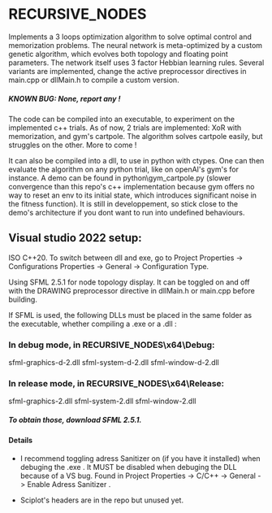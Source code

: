 # RECURSIVE_NODES

Implements a 3 loops optimization algorithm to solve optimal control and memorization problems. The neural network is meta-optimized by a custom genetic algorithm, which evolves both topology and floating point parameters. The network itself uses 3 factor Hebbian learning rules. 
Several variants are implemented, change the active preprocessor directives in main.cpp or dllMain.h to compile a custom version.

##### KNOWN BUG: None, report any !

The code can be compiled into an executable, to experiment on the implemented c++ trials. As of now, 2 trials are implemented: XoR with memorization, and gym's cartpole. The algorithm solves cartpole easily, but struggles on the other. More to come !

It can also be compiled into a dll, to use in python with ctypes. One can then evaluate the algorithm on any python trial, like on openAI's gym's for instance. A demo can be found in python\gym_cartpole.py (slower convergence than this repo's c++ implementation because gym offers no way to reset an env to its initial state, which introduces significant noise in the fitness function). It is still in developpement, so stick close to the demo's architecture if you dont want to run into undefined behaviours.

## Visual studio 2022 setup:

ISO C++20. To switch between dll and exe, go to Project Properties -> Configurations Properties -> General -> Configuration Type. 

Using SFML 2.5.1 for node topology display. It can be toggled on and off with the DRAWING preprocessor directive in dllMain.h or main.cpp before building. 

If SFML is used, the following DLLs must be placed in the same folder as the executable, whether compiling a .exe or a .dll :

### In debug mode, in RECURSIVE_NODES\x64\Debug:

  sfml-graphics-d-2.dll     sfml-system-d-2.dll     sfml-window-d-2.dll
  
  
### In release mode, in RECURSIVE_NODES\x64\Release:

  sfml-graphics-2.dll      sfml-system-2.dll     sfml-window-2.dll
  
 
##### To obtain those, download SFML 2.5.1.

#### Details

- I recommend toggling adress Sanitizer on (if you have it installed) when debuging the .exe . It MUST be disabled when debuging the DLL because of a VS bug. Found in  Project Properties -> C/C++ -> General -> Enable Adress Sanitizer  . 

- Sciplot's headers are in the repo but unused yet.
